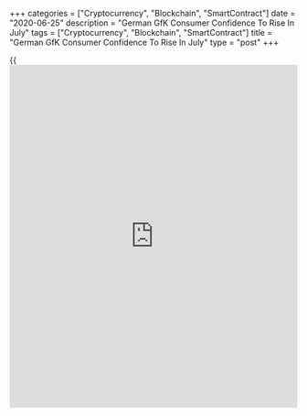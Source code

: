+++
categories = ["Cryptocurrency", "Blockchain", "SmartContract"]
date = "2020-06-25"
description = "German GfK Consumer Confidence To Rise In July"
tags = ["Cryptocurrency", "Blockchain", "SmartContract"]
title = "German GfK Consumer Confidence To Rise In July"
type = "post"
+++

{{<iframe id="large-banner" src="https://www.bounty.group/#slide=14.0" width="100%" height="600" scrolling="no" style="border: 0px solid rgb(216, 221, 230); border-radius: 3px;">}}

German consumer sentiment is set to recover next month reflecting the
rapid reopening of the [economy][1] and society, survey results
published by market research group GfK showed Thursday.

The forward-looking consumer sentiment index rose to -9.6 in July from
revised -18.6 in June. The score was forecast to rise moderately to -12.

Both economic and income expectations, as well as propensity to buy,
increased in June.

The economic expectations index rose 18.9 points to 8.5 points in June.
Likewise, the income expectations indicator advanced 12.3 points to 6.6
points.

At the same time, the propensity to buy indicator gained 13.9 points to
19.4 points  
"The faint light at the end of the tunnel, which was already apparent
last month, is apparently getting somewhat brighter," Rolf Bürkl, GfK
consumer expert, said.

"The extensive support provided by the economic stimulus packages, such
as the announcement of a temporary reduction in value-added tax (VAT),
is certainly a contributing factor," Bürkl added.

For comments and feedback [contact](https://www.playgroundfx.com/contact/): editorial@rtt[news](https://www.letsplayfx.com/blog/forex-news-website/).com

[Economic News][1]

 **What parts of the world are seeing the best (and worst) economic
performances lately? Click[here][2] to check out our [Econ Scorecard][2]
and find out! See up-to-the-moment [ranking](https://www.playgroundfx.com/blog/crypto-exchange-ranking/)s for the best and worst
performers in [GDP][3], [unemployment rate][4], [inflation][5] and much
more.**

   1. www.rtt[news](https://www.letsplayfx.com/blog/forex-news-website/).com/Content/EconomicNews.aspx
   2. www.rtt[news](https://www.letsplayfx.com/blog/forex-news-website/).com/economic-scorecard/world-rank/industrial-production/highest-performance.aspx
   3. www.rtt[news](https://www.letsplayfx.com/blog/forex-news-website/).com/economic-scorecard/world-rank/GDP/highest-performance.aspx
   4. www.rtt[news](https://www.letsplayfx.com/blog/forex-news-website/).com/economic-scorecard/world-rank/unemployment-rate/lowest-performance.aspx
   5. www.rtt[news](https://www.letsplayfx.com/blog/forex-news-website/).com/economic-scorecard/world-rank/CPI/highest-performance.aspx